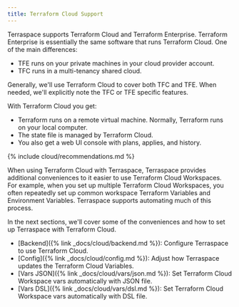 ```yaml
---
title: Terraform Cloud Support
---
```


Terraspace supports Terraform Cloud and Terraform Enterprise. Terraform Enterprise is essentially the same software that runs Terraform Cloud.  One of the main differences:

* TFE runs on your private machines in your cloud provider account.
* TFC runs in a multi-tenancy shared cloud.

Generally, we'll use Terraform Cloud to cover both TFC and TFE. When needed, we'll explicitly note the TFC or TFE specific features.

With Terraform Cloud you get:

* Terraform runs on a remote virtual machine. Normally, Terraform runs on your local computer.
* The state file is managed by Terraform Cloud.
* You also get a web UI console with plans, applies, and history.

{% include cloud/recommendations.md %}

When using Terraform Cloud with Terraspace, Terraspace provides additional conveniences to it easier to use Terraform Cloud Workspaces. For example, when you set up multiple Terraform Cloud Workspaces, you often repeatedly set up common workspace Terraform Variables and Environment Variables. Terraspace supports automating much of this process.

In the next sections, we'll cover some of the conveniences and how to set up Terraspace with Terraform Cloud.

* [Backend]({% link _docs/cloud/backend.md %}): Configure Terraspace to use Terraform Cloud.
* [Config]({% link _docs/cloud/config.md %}): Adjust how Terraspace updates the Terraform Cloud Variables.
* [Vars JSON]({% link _docs/cloud/vars/json.md %}): Set Terraform Cloud Workspace vars automatically with JSON file.
* [Vars DSL]({% link _docs/cloud/vars/dsl.md %}): Set Terraform Cloud Workspace vars automatically with DSL file.
